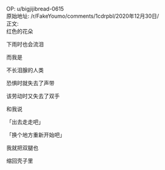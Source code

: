 
OP: u/bigjijibread-0615  
原始地址: /r/FakeYoumo/comments/1cdrpbl/2020年12月30日/  
正文:  
红色的花朵

下雨时也会流泪

而我是

不长泪腺的人类

恐惧时就失去了声带

该劳动时又失去了双手

和我说

「出去走走吧」

「换个地方重新开始吧」

我就把双腿也

缩回壳子里

